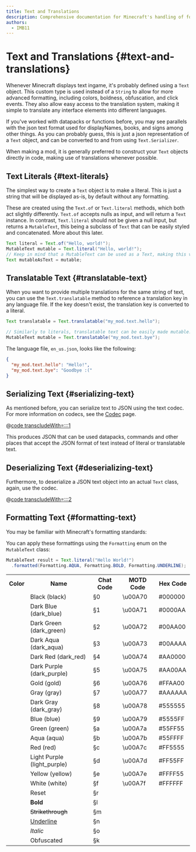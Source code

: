 ```yaml
---
title: Text and Translations
description: Comprehensive documentation for Minecraft's handling of formatted text and translations.
authors:
  - IMB11
---
```


# Text and Translations {#text-and-translations}

Whenever Minecraft displays text ingame, it's probably defined using a `Text` object.
This custom type is used instead of a `String` to allow for more advanced formatting,
including colors, boldness, obfuscation, and click events. They also allow easy access
to the translation system, making it simple to translate any interface elements into
different languages.

If you've worked with datapacks or functions before, you may see parallels with the
json text format used for displayNames, books, and signs among other things. As you
can probably guess, this is just a json representation of a `Text` object, and can be
converted to and from using `Text.Serializer`.

When making a mod, it is generally preferred to construct your `Text` objects directly
in code, making use of translations whenever possible.

## Text Literals {#text-literals}

The simplest way to create a `Text` object is to make a literal. This is just a string
that will be displayed as-is, by default without any formatting.

These are created using the `Text.of` or `Text.literal` methods, which both act slightly
differently. `Text.of` accepts nulls as input, and will return a `Text` instance. In
contrast, `Text.literal` should not be given a null input, but returns a `MutableText`,
this being a subclass of `Text` that can be easily styled and concatenated. More about
this later.

```java
Text literal = Text.of("Hello, world!");
MutableText mutable = Text.literal("Hello, world!");
// Keep in mind that a MutableText can be used as a Text, making this valid:
Text mutableAsText = mutable;
```

## Translatable Text {#translatable-text}

When you want to provide multiple translations for the same string of text, you can use the `Text.translatable` method to reference a translation key in any language file. If the key doesn't exist, the translation key is converted to a literal.

```java
Text translatable = Text.translatable("my_mod.text.hello");

// Similarly to literals, translatable text can be easily made mutable.
MutableText mutable = Text.translatable("my_mod.text.bye");
```

The language file, `en_us.json`, looks like the following:

```json
{
  "my_mod.text.hello": "Hello!",
  "my_mod.text.bye": "Goodbye :("
}
```

## Serializing Text {#serializing-text}

<!-- NOTE: These have been put into the reference mod as they're likely to be updated to codecs in the next few updates. -->

As mentioned before, you can serialize text to JSON using the text codec. For more information on codecs, see the [Codec](./codecs) page.

@[code transcludeWith=:::1](@/reference/latest/src/client/java/com/example/docs/rendering/TextTests.java)

This produces JSON that can be used datapacks, commands and other places that accept the JSON format of text instead of literal or translatable text.

## Deserializing Text {#deserializing-text}

Furthermore, to deserialize a JSON text object into an actual `Text` class, again, use the codec.

@[code transcludeWith=:::2](@/reference/latest/src/client/java/com/example/docs/rendering/TextTests.java)

## Formatting Text {#formatting-text}

You may be familiar with Minecraft's formatting standards:

You can apply these formattings using the `Formatting` enum on the `MutableText` class:

```java
MutableText result = Text.literal("Hello World!")
  .formatted(Formatting.AQUA, Formatting.BOLD, Formatting.UNDERLINE);
```

<table>
    <tr><th>Color</th><th>Name</th><th>Chat Code</th><th>MOTD Code</th><th>Hex Code</th></tr>
    <tr><td><ColorSwatch color="#000000" /></td><td>Black (black)</td><td>§0</td><td>\u00A70</td><td>#000000</td></tr>
    <tr><td><ColorSwatch color="#0000AA" /></td><td>Dark Blue (dark_blue)</td><td>§1</td><td>\u00A71</td><td>#0000AA</td></tr>
    <tr><td><ColorSwatch color="#00AA00" /></td><td>Dark Green (dark_green)</td><td>§2</td><td>\u00A72</td><td>#00AA00</td></tr>
    <tr><td><ColorSwatch color="#00AAAA" /></td><td>Dark Aqua (dark_aqua)</td><td>§3</td><td>\u00A73</td><td>#00AAAA</td></tr>
    <tr><td><ColorSwatch color="#AA0000" /></td><td>Dark Red (dark_red)</td><td>§4</td><td>\u00A74</td><td>#AA0000</td></tr>
    <tr><td><ColorSwatch color="#AA00AA" /></td><td>Dark Purple (dark_purple)</td><td>§5</td><td>\u00A75</td><td>#AA00AA</td></tr>
    <tr><td><ColorSwatch color="#FFAA00" /></td><td>Gold (gold)</td><td>§6</td><td>\u00A76</td><td>#FFAA00</td></tr>
    <tr><td><ColorSwatch color="#AAAAAA"/></td><td>Gray (gray)</td><td>§7</td><td>\u00A77</td><td>#AAAAAA</td></tr>
    <tr><td><ColorSwatch color="#555555" /></td><td>Dark Gray (dark_gray)</td><td>§8</td><td>\u00A78</td><td>#555555</td></tr>
    <tr><td><ColorSwatch color="#5555FF" /></td><td>Blue (blue)</td><td>§9</td><td>\u00A79</td><td>#5555FF</td></tr>
    <tr><td><ColorSwatch color="#55FF55" /></td><td>Green (green)</td><td>§a</td><td>\u00A7a</td><td>#55FF55</td></tr>
    <tr><td><ColorSwatch color="#55FFFF" /></td><td>Aqua (aqua)</td><td>§b</td><td>\u00A7b</td><td>#55FFFF</td></tr>
    <tr><td><ColorSwatch color="#FF5555" /></td><td>Red (red)</td><td>§c</td><td>\u00A7c</td><td>#FF5555</td></tr>
    <tr><td><ColorSwatch color="#FF55FF" /></td><td>Light Purple (light_purple)</td><td>§d</td><td>\u00A7d</td><td>#FF55FF</td></tr>
    <tr><td><ColorSwatch color="#FFFF55" /></td><td>Yellow (yellow)</td><td>§e</td><td>\u00A7e</td><td>#FFFF55</td></tr>
    <tr><td><ColorSwatch color="#FFFFFF" /></td><td>White (white)</td><td>§f</td><td>\u00A7f</td><td>#FFFFFF</td></tr>
    <tr><td></td><td>Reset</td><td>§r</td><td></td><td></td></tr>
    <tr><td></td><td><b>Bold</b></td><td>§l</td><td></td><td></td></tr>
    <tr><td></td><td><s>Strikethrough</s></td><td>§m</td><td></td><td></td></tr>
    <tr><td></td><td><u>Underline</u></td><td>§n</td><td></td><td></td></tr>
    <tr><td></td><td><i>Italic</i></td><td>§o</td><td></td><td></td></tr>
    <tr><td></td><td>Obfuscated</td><td>§k</td><td></td><td></td></tr>
</table>
